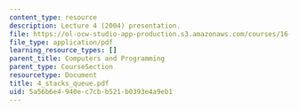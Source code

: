 ```yaml
---
content_type: resource
description: Lecture 4 (2004) presentation.
file: https://ol-ocw-studio-app-production.s3.amazonaws.com/courses/16-01-unified-engineering-i-ii-iii-iv-fall-2005-spring-2006/5a56b6e4940ec7cbb521b0393e4a9eb1_4_stacks_queue.pdf
file_type: application/pdf
learning_resource_types: []
parent_title: Computers and Programming
parent_type: CourseSection
resourcetype: Document
title: 4_stacks_queue.pdf
uid: 5a56b6e4-940e-c7cb-b521-b0393e4a9eb1
---
```

